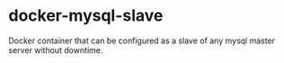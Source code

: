 docker-mysql-slave
==================

Docker container that can be configured as a slave of any mysql master server without downtime.
